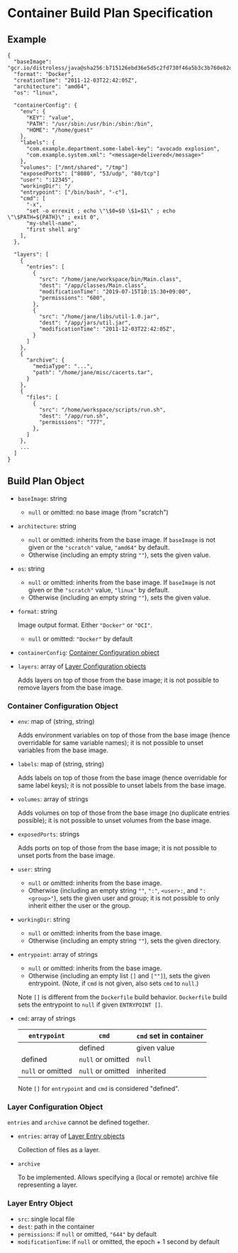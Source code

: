 # Container Build Plan Specification

## Example

```
{
  "baseImage": "gcr.io/distroless/java@sha256:b715126ebd36e5d5c2fd730f46a5b3c3b760e82dc18dffff7f5498d0151137c9",
  "format": "Docker",
  "creationTime": "2011-12-03T22:42:05Z",
  "architecture": "amd64",
  "os": "linux",

  "containerConfig": {
    "env": {
      "KEY": "value",
      "PATH": "/usr/sbin:/usr/bin:/sbin:/bin",
      "HOME": "/home/guest"
    },
    "labels": {
      "com.example.department.some-label-key": "avocado explosion",
      "com.example.system.xml": "<message>delivered</message>"
    },
    "volumes": ["/mnt/shared", "/tmp"]
    "exposedPorts": ["8080", "53/udp", "80/tcp"]
    "user": ":12345",
    "workingDir": "/
    "entrypoint": ["/bin/bash", "-c"],
    "cmd": [
      "-x",
      "set -o errexit ; echo \"\$0=$0 \$1=$1\" ; echo \"\$PATH=${PATH}\" ; exit 0",
      "my-shell-name",
      "first shell arg"
    ],
  },

  "layers": [
    {
      "entries": [
        {
          "src": "/home/jane/workspace/bin/Main.class",
          "dest": "/app/classes/Main.class",
          "modificationTime": "2019-07-15T10:15:30+09:00",
          "permissions": "600",
        },
        {
          "src": "/home/jane/libs/util-1.0.jar",
          "dest": "/app/jars/util.jar",
          "modificationTime": "2011-12-03T22:42:05Z",
        }
      ]
    },
    {
      "archive": {
        "mediaType": "...",
        "path": "/home/jane/misc/cacerts.tar",
      }
    },
    {
      "files": [
        {
          "src": "/home/workspace/scripts/run.sh",
          "dest": "/app/run.sh",
          "permissions": "777",
        },
      ]
    },
    ...
  ]
}
```

## Build Plan Object

* `baseImage`: string

   - `null` or omitted: no base image (from "scratch")

* `architecture`: string

   - `null` or omitted: inherits from the base image. If `baseImage` is not given or the `"scratch"` value, `"amd64"` by default.
   - Otherwise (including an empty string `""`), sets the given value.

* `os`: string

   - `null` or omitted: inherits from the base image. If `baseImage` is not given or the `"scratch"` value, `"linux"` by default.
   - Otherwise (including an empty string `""`), sets the given value.

* `format`: string

   Image output format. Either `"Docker"` or `"OCI"`.

   - `null` or omitted: `"Docker"` by default

* `containerConfig`: [Container Configuration object](#container-configuration-object)

* `layers`: array of [Layer Configuration objects](#layer-configuration-object)

   Adds layers on top of those from the base image; it is not possible to remove layers from the base image.

### Container Configuration Object

* `env`: map of (string, string)

   Adds environment variables on top of those from the base image (hence overridable for same variable names); it is not possible to unset variables from the base image.

* `labels`: map of (string, string)

   Adds labels on top of those from the base image (hence overridable for same label keys); it is not possible to unset labels from the base image.

* `volumes`: array of strings

   Adds volumes on top of those from the base image (no duplicate entries possible); it is not possible to unset volumes from the base image.

* `exposedPorts`: strings

   Adds ports on top of those from the base image; it is not possible to unset ports from the base image.

* `user`: string

   - `null` or omitted: inherits from the base image.
   - Otherwise (including an empty string `""`, `":"`, `<user>:`, and `":<group>"`), sets the given user and group; it is not possible to only inherit either the user or the group.

* `workingDir`: string

   - `null` or omitted: inherits from the base image.
   - Otherwise (including an empty string `""`), sets the given directory.

* `entrypoint`: array of strings

   - `null` or omitted: inherits from the base image.
   - Otherwise (including an empty list `[]` and `[""]`), sets the given entrypoint. (Note, if `cmd` is not given, also sets `cmd` to `null`.)
   
   Note `[]` is different from the `Dockerfile` build behavior. `Dockerfile` build sets the entrypoint to `null` if given `ENTRYPOINT []`.

* `cmd`: array of strings

   | `entrypoint`      | `cmd`             | `cmd` set in container |
   |-------------------|-------------------|------------------------|
   |                   | defined           | given value            |
   | defined           | `null` or omitted | `null`                 |
   | `null` or omitted | `null` or omitted | inherited              |

   Note `[]` for `entrypoint` and `cmd` is considered "defined".

### Layer Configuration Object

`entries` and `archive` cannot be defined together.

* `entries`: array of [Layer Entry objects](#layer-entry-object)

   Collection of files as a layer.

* `archive`

   To be implemented. Allows specifying a (local or remote) archive file representing a layer.
   
### Layer Entry Object

* `src`: single local file
* `dest`: path in the container
* `permissions`: if `null` or omitted, `"644"` by default
* `modificationTime`: if `null` or omitted, the epoch + 1 second by default
